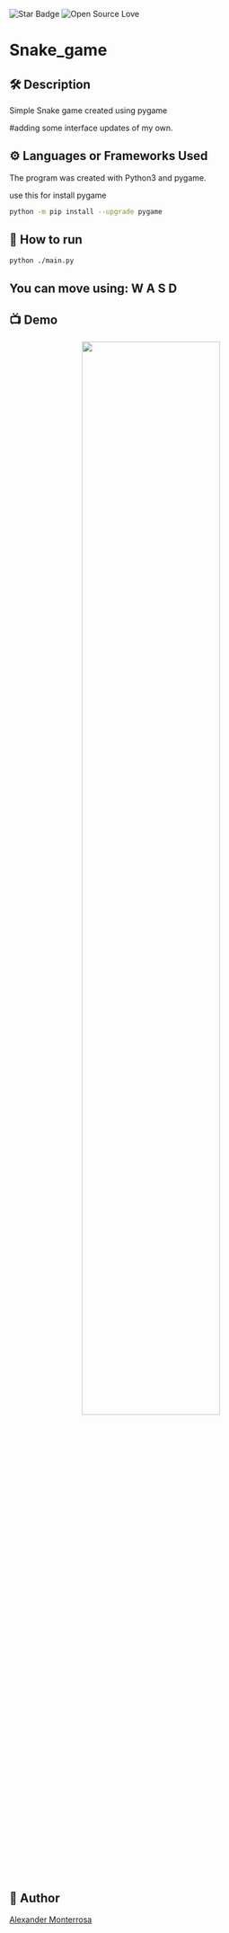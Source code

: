 <!--Please do not remove this part-->
![Star Badge](https://img.shields.io/static/v1?label=%F0%9F%8C%9F&message=If%20Useful&style=style=flat&color=BC4E99)
![Open Source Love](https://badges.frapsoft.com/os/v1/open-source.svg?v=103)

# Snake_game

<!--An image is an illustration for your project, the tip here is using your sense of humour as much as you can :D 

You can copy paste my markdown photo insert as following:
<p align="center">
<img src="your-source-is-here" width=40% height=40%>
-->

## 🛠️ Description
Simple Snake game created using pygame

#adding some interface updates of my own.

## ⚙️  Languages or Frameworks Used
<!--Remove the below lines and add yours -->
The program was created with Python3 and pygame.

use this for install pygame

``` bash
python -m pip install --upgrade pygame
```

## 🌟 How to run
```bash
python ./main.py
```

## You can move using: W A S D

## 📺 Demo
<p align="center">
<img src="https://github.com/ndleah/python-mini-project/blob/main/IMG/Snake_game.png" width=70% height=70%>

## 🤖 Author
<!--Remove the below lines and add yours -->
[Alexander Monterrosa](https://github.com/Alex108-lab)

